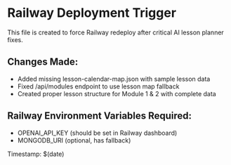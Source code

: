 # Railway Deployment Trigger

This file is created to force Railway redeploy after critical AI lesson planner fixes.

## Changes Made:
- Added missing lesson-calendar-map.json with sample lesson data
- Fixed /api/modules endpoint to use lesson map fallback
- Created proper lesson structure for Module 1 & 2 with complete data

## Railway Environment Variables Required:
- OPENAI_API_KEY (should be set in Railway dashboard)
- MONGODB_URI (optional, has fallback)

Timestamp: $(date)
